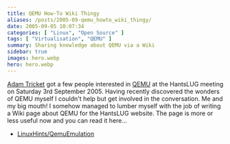 ```yaml
---
title: QEMU How-To Wiki Thingy
aliases: /posts/2005-09-qemu_howto_wiki_thingy/
date: 2005-09-05 10:07:34
categories: [ "Linux", "Open Source" ]
tags: [ "Virtualisation", "QEMU" ]
summary: Sharing knowledge about QEMU via a Wiki
sidebar: true
images: hero.webp
hero: hero.webp
---
```


[Adam Tricket](http://use.perl.org/~ajt/journal/) got a few people interested
in [QEMU](http://fabrice.bellard.free.fr/qemu/index.html) at the HantsLUG
meeting on Saturday 3rd September 2005. Having recently discovered the wonders
of QEMU myself I couldn't help but get involved in the conversation. Me and my
big mouth! I somehow managed to lumber myself with the job of writing a Wiki
page about QEMU for the HantsLUG website. The page is more or less useful
now and you can read it here...

  * [LinuxHints/QemuEmulation](http://www.hants.lug.org.uk/cgi-bin/wiki.pl?LinuxHints/QemuEmulation)

